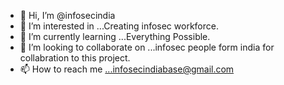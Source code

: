 - 👋 Hi, I’m @infosecindia
- 👀 I’m interested in ...Creating infosec workforce.
- 🌱 I’m currently learning ...Everything Possible.
- 💞️ I’m looking to collaborate on ...infosec people form india for collabration to this project.
- 📫 How to reach me ...infosecindiabase@gmail.com

<!---
infosecindiabase/infosecindiabase is a ✨ special ✨ repository because its `README.md` (this file) appears on your GitHub profile.
You can click the Preview link to take a look at your changes.
--->
